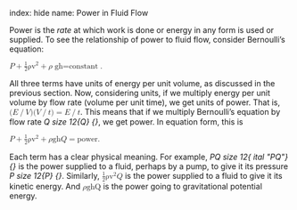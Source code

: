 index: hide
name: Power in Fluid Flow

Power is the  *rate* at which work is done or energy in any form is used or supplied. To see the relationship of power to fluid flow, consider Bernoulli’s equation:

<math xmlns:m="http://www.w3.org/1998/Math/MathML" xmlns:md="http://cnx.rice.edu/mdml" xmlns="http://cnx.rice.edu/cnxml"><semantics><mrow><mml:mrow xmlns:mml="http://www.w3.org/1998/Math/MathML"><mrow><mrow><mrow><mi>P</mi><mo stretchy="false">+</mo><mfrac><mn>1</mn><mn>2</mn></mfrac></mrow><mrow><msup><mi fontstyle="italic">ρv</mi><mrow><mn>2</mn></mrow></msup><mo stretchy="false">+</mo><mi>ρ</mi></mrow><mrow><mstyle fontstyle="italic"><mrow><mtext>gh</mtext></mrow></mstyle><mo stretchy="false">=</mo><mtext>constant</mtext></mrow></mrow></mrow><mtext>.</mtext></mml:mrow><mrow/></mrow><annotation encoding="StarMath 5.0"> size 12&#123;P+ &#123;  &#123;1&#125;  over  &#123;2&#125; &#125; ρv rSup &#123; size 8&#123;2&#125; &#125; +ρ ital &quot;gh&quot;=&quot;constant&quot;&#125; &#123;&#125;</annotation></semantics></math>

All three terms have units of energy per unit volume, as discussed in the previous section. Now, considering units, if we multiply energy per unit volume by flow rate (volume per unit time), we get units of power. That is, <math xmlns:m="http://www.w3.org/1998/Math/MathML" xmlns:md="http://cnx.rice.edu/mdml" xmlns="http://cnx.rice.edu/cnxml"><semantics><mrow><mrow><mrow><mo stretchy="false">(</mo><mrow><mi>E</mi><mo stretchy="false">/</mo><mi>V</mi></mrow><mo stretchy="false">)</mo><mo stretchy="false">(</mo><mrow><mi>V</mi><mo stretchy="false">/</mo><mi>t</mi></mrow><mrow><mo stretchy="false">)</mo><mo stretchy="false">=</mo><mrow><mi>E</mi><mo stretchy="false">/</mo><mi>t</mi></mrow></mrow></mrow></mrow><mrow/></mrow><annotation encoding="StarMath 5.0"> size 12&#123; \( E/V \)  \( V/t \) =E/t&#125; &#123;&#125;</annotation></semantics></math>. This means that if we multiply Bernoulli’s equation by flow rate  *Q size 12&#123;Q&#125; &#123;&#125;*, we get power. In equation form, this is

<math xmlns:m="http://www.w3.org/1998/Math/MathML" xmlns:md="http://cnx.rice.edu/mdml" xmlns="http://cnx.rice.edu/cnxml"><semantics><mrow><mml:mrow xmlns:mml="http://www.w3.org/1998/Math/MathML"><mrow><mrow><mfenced close=")" open="("><mrow><mrow><mi>P</mi><mo stretchy="false">+</mo><mfrac><mn>1</mn><mn>2</mn></mfrac></mrow><mrow><msup><mi fontstyle="italic">ρv</mi><mrow><mn>2</mn></mrow></msup><mo stretchy="false">+</mo><mi>ρ</mi></mrow><mstyle fontstyle="italic"><mrow><mtext>gh</mtext></mrow></mstyle></mrow></mfenced><mrow><mi>Q</mi><mo stretchy="false">=</mo><mtext>power</mtext></mrow></mrow></mrow><mtext>.</mtext></mml:mrow><mrow/></mrow><annotation encoding="StarMath 5.0"> size 12&#123; left (P+ &#123;  &#123;1&#125;  over  &#123;2&#125; &#125; ρv rSup &#123; size 8&#123;2&#125; &#125; +ρ ital &quot;gh&quot; right )Q=&quot;power&quot;&#125; &#123;&#125;</annotation></semantics></math>

Each term has a clear physical meaning. For example,  *PQ size 12&#123; ital "PQ"&#125; &#123;&#125;* is the power supplied to a fluid, perhaps by a pump, to give it its pressure  *P size 12&#123;P&#125; &#123;&#125;*. Similarly, <math xmlns:m="http://www.w3.org/1998/Math/MathML" xmlns:md="http://cnx.rice.edu/mdml" xmlns="http://cnx.rice.edu/cnxml"><semantics><mrow><mrow><mrow><mfrac><mrow><mn>1</mn></mrow><mrow><mn>2</mn></mrow></mfrac><msup><mi fontstyle="italic">ρv</mi><mrow><mn>2</mn></mrow></msup><mi>Q</mi></mrow></mrow><mrow/></mrow><annotation encoding="StarMath 5.0"> size 12&#123; &#123;  &#123; size 8&#123;1&#125; &#125;  over  &#123; size 8&#123;2&#125; &#125; &#125; ρv rSup &#123; size 8&#123;2&#125; &#125; Q&#125; &#123;&#125;</annotation></semantics></math> is the power supplied to a fluid to give it its kinetic energy. And <math xmlns:m="http://www.w3.org/1998/Math/MathML" xmlns:md="http://cnx.rice.edu/mdml" xmlns="http://cnx.rice.edu/cnxml"><semantics><mrow><mrow><mrow><mi>ρ</mi><mstyle fontstyle="italic"><mrow><mtext>ghQ</mtext></mrow></mstyle></mrow></mrow><mrow/></mrow><annotation encoding="StarMath 5.0"> size 12&#123;ρ ital &quot;ghQ&quot;&#125; &#123;&#125;</annotation></semantics></math> is the power going to gravitational potential energy.
